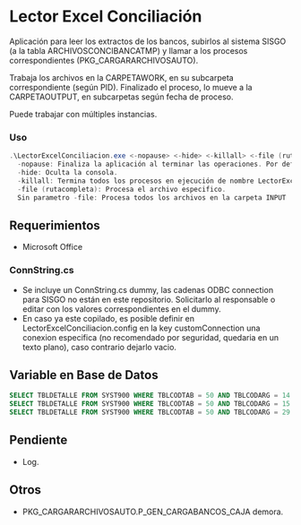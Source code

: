 # Lector Excel Conciliación
Aplicación para leer los extractos de los bancos, subirlos al sistema SISGO (a la tabla ARCHIVOSCONCIBANCATMP) y llamar a los procesos correspondientes (PKG_CARGARARCHIVOSAUTO).

Trabaja los archivos en la CARPETAWORK, en su subcarpeta correspondiente (según PID). Finalizado el proceso, lo mueve a la CARPETAOUTPUT, en subcarpetas según fecha de proceso.

Puede trabajar con múltiples instancias.


### Uso

```powershell
.\LectorExcelConciliacion.exe <-nopause> <-hide> <-killall> <-file (rutacompleta) .. -file (rutacompleta)>
  -nopause: Finaliza la aplicación al terminar las operaciones. Por defecto, pausa la aplicación.
  -hide: Oculta la consola.
  -killall: Termina todos los procesos en ejecución de nombre LectorExcelConciliacion.exe.
  -file (rutacompleta): Procesa el archivo especifico.
  Sin parametro -file: Procesa todos los archivos en la carpeta INPUT
```

## Requerimientos
 - Microsoft Office

### ConnString.cs
 - Se incluye un ConnString.cs dummy, las cadenas ODBC connection para SISGO no están en este repositorio.
Solicitarlo al responsable o editar con los valores correspondientes en el dummy.
 - En caso ya este copilado, es posible definir en LectorExcelConciliacion.config en la key customConnection una conexion especifica (no recomendado por seguridad, quedaria en un texto plano), caso contrario dejarlo vacio.

## Variable en Base de Datos
```SQL
SELECT TBLDETALLE FROM SYST900 WHERE TBLCODTAB = 50 AND TBLCODARG = 14 --CARPETAINPUT
SELECT TBLDETALLE FROM SYST900 WHERE TBLCODTAB = 50 AND TBLCODARG = 15 --CARPETAOUTPUT
SELECT TBLDETALLE FROM SYST900 WHERE TBLCODTAB = 50 AND TBLCODARG = 29 --CARPETAWORK
```

## Pendiente
 - Log.

## Otros
 - PKG_CARGARARCHIVOSAUTO.P_GEN_CARGABANCOS_CAJA demora.
